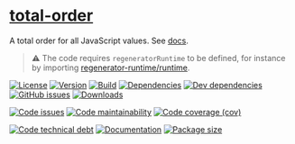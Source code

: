 [total-order](https://aureooms.github.io/js-total-order)
==

A total order for all JavaScript values.
See [docs](https://aureooms.github.io/js-total-order/index.html).

> :warning: The code requires `regeneratorRuntime` to be defined, for instance by importing
> [regenerator-runtime/runtime](https://www.npmjs.com/package/regenerator-runtime).

[![License](https://img.shields.io/github/license/aureooms/js-total-order.svg)](https://raw.githubusercontent.com/aureooms/js-total-order/master/LICENSE)
[![Version](https://img.shields.io/npm/v/total-order.svg)](https://www.npmjs.org/package/total-order)
[![Build](https://img.shields.io/travis/aureooms/js-total-order/master.svg)](https://travis-ci.org/aureooms/js-total-order/branches)
[![Dependencies](https://img.shields.io/david/aureooms/js-total-order.svg)](https://david-dm.org/aureooms/js-total-order)
[![Dev dependencies](https://img.shields.io/david/dev/aureooms/js-total-order.svg)](https://david-dm.org/aureooms/js-total-order?type=dev)
[![GitHub issues](https://img.shields.io/github/issues/aureooms/js-total-order.svg)](https://github.com/aureooms/js-total-order/issues)
[![Downloads](https://img.shields.io/npm/dm/total-order.svg)](https://www.npmjs.org/package/total-order)

[![Code issues](https://img.shields.io/codeclimate/issues/aureooms/js-total-order.svg)](https://codeclimate.com/github/aureooms/js-total-order/issues)
[![Code maintainability](https://img.shields.io/codeclimate/maintainability/aureooms/js-total-order.svg)](https://codeclimate.com/github/aureooms/js-total-order/trends/churn)
[![Code coverage (cov)](https://img.shields.io/codecov/c/gh/aureooms/js-total-order/master.svg)](https://codecov.io/gh/aureooms/js-total-order)
<!--[![Code coverage (alls)](https://img.shields.io/coveralls/github/aureooms/js-total-order/master.svg)](https://coveralls.io/r/aureooms/js-total-order)-->
<!--[![Code coverage (clim)](https://img.shields.io/codeclimate/coverage/aureooms/js-total-order.svg)](https://codeclimate.com/github/aureooms/js-total-order/trends/test_coverage_new_code)-->
[![Code technical debt](https://img.shields.io/codeclimate/tech-debt/aureooms/js-total-order.svg)](https://codeclimate.com/github/aureooms/js-total-order/trends/technical_debt)
[![Documentation](https://aureooms.github.io/js-total-order/badge.svg)](https://aureooms.github.io/js-total-order/source.html)
[![Package size](https://img.shields.io/bundlephobia/minzip/js-total-order)](https://bundlephobia.com/result?p=js-total-order)
